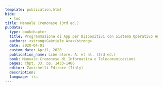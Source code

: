```yaml
---
template: publication.html
hide:
  - toc
title: Manuale Cremonese (3rd ed.)
pubdata:
  type: bookchapter
  title: Programmazione di App per Dispositivi con Sistema Operativo Android
  authors: <strong>Gabriele Ara</strong>
  date: 2020-04-01
  custom_date: April, 2020
  publication_name: Liberatore, A. et al. (3rd ed.)
  book: Manuale Cremonese di Informatica e Telecomunicazioni
  pages: chpt. 33, pp. 1433-1486
  editor: Zanichelli Editore (Italy)
  description:
  language: ita
---
```


